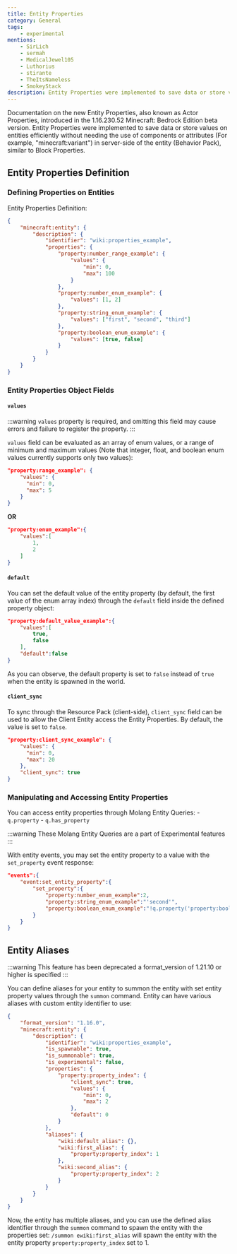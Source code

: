 ```yaml
---
title: Entity Properties
category: General
tags:
    - experimental
mentions:
    - SirLich
    - sermah
    - MedicalJewel105
    - Luthorius
    - stirante
    - TheItsNameless
    - SmokeyStack
description: Entity Properties were implemented to save data or store values on entities efficiently without needing the use of components or attributes in server-side of the entity, similar to Block Properties.
---
```


Documentation on the new Entity Properties, also known as Actor Properties, introduced in the 1.16.230.52 Minecraft: Bedrock Edition beta version.
Entity Properties were implemented to save data or store values on entities efficiently without needing the use of components or attributes (For example, "minecraft:variant") in server-side of the entity (Behavior Pack), similar to Block Properties.

## Entity Properties Definition

### Defining Properties on Entities

Entity Properties Definition:

<CodeHeader></CodeHeader>

```json
{
    "minecraft:entity": {
        "description": {
            "identifier": "wiki:properties_example",
            "properties": {
                "property:number_range_example": {
                    "values": {
                        "min": 0,
                        "max": 100
                    }
                },
                "property:number_enum_example": {
                    "values": [1, 2]
                },
                "property:string_enum_example": {
                    "values": ["first", "second", "third"]
                },
                "property:boolean_enum_example": {
                    "values": [true, false]
                }
            }
        }
    }
}
```

### Entity Properties Object Fields

#### `values`

:::warning
`values` property is required, and omitting this field may cause errors and failure to register the property.
:::

`values` field can be evaluated as an array of enum values, or a range of minimum and maximum values (Note that integer, float, and boolean enum values currently supports only two values):

<CodeHeader></CodeHeader>

```json
"property:range_example": {
    "values": {
      "min": 0,
      "max": 5
    }
}
```

**OR**

<CodeHeader></CodeHeader>

```json
"property:enum_example":{
    "values":[
        1,
        2
    ]
}
```

#### `default`

You can set the default value of the entity property (by default, the first value of the enum array index) through the `default` field inside the defined property object:

<CodeHeader></CodeHeader>

```json
"property:default_value_example":{
    "values":[
        true,
        false
    ],
    "default":false
}
```

As you can observe, the default property is set to `false` instead of `true` when the entity is spawned in the world.

#### `client_sync`

To sync through the Resource Pack (client-side), `client_sync` field can be used to allow the Client Entity access the Entity Properties. By default, the value is set to `false`.

<CodeHeader></CodeHeader>

```json
"property:client_sync_example": {
    "values": {
      "min": 0,
      "max": 20
    },
    "client_sync": true
}
```

### Manipulating and Accessing Entity Properties

You can access entity properties through Molang Entity Queries: - `q.property` - `q.has_property`

:::warning
These Molang Entity Queries are a part of Experimental features
:::

With entity events, you may set the entity property to a value with the `set_property` event response:

<CodeHeader></CodeHeader>

```json
"events":{
    "event:set_entity_property":{
        "set_property":{
            "property:number_enum_example":2,
            "property:string_enum_example":"'second'",
            "property:boolean_enum_example":"!q.property('property:boolean_enum_example')"
        }
    }
}
```

## Entity Aliases

:::warning
This feature has been deprecated a format_version of 1.21.10 or higher is specified
:::

You can define aliases for your entity to summon the entity with set entity property values through the `summon` command.
Entity can have various aliases with custom entity identifier to use:

<CodeHeader></CodeHeader>

```json
{
    "format_version": "1.16.0",
    "minecraft:entity": {
        "description": {
            "identifier": "wiki:properties_example",
            "is_spawnable": true,
            "is_summonable": true,
            "is_experimental": false,
            "properties": {
                "property:property_index": {
                    "client_sync": true,
                    "values": {
                        "min": 0,
                        "max": 2
                    },
                    "default": 0
                }
            },
            "aliases": {
                "wiki:default_alias": {},
                "wiki:first_alias": {
                    "property:property_index": 1
                },
                "wiki:second_alias": {
                    "property:property_index": 2
                }
            }
        }
    }
}
```

Now, the entity has multiple aliases, and you can use the defined alias identifier through the `summon` command to spawn the entity with the properties set: `/summon ewiki:first_alias` will spawn the entity with the entity property `property:property_index` set to 1.
